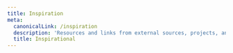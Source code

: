 ```yaml
---
title: Inspiration
meta:
  canonicalLink: /inspiration
  description: 'Resources and links from external sources, projects, and websites'
  title: Inspirational
---
```


